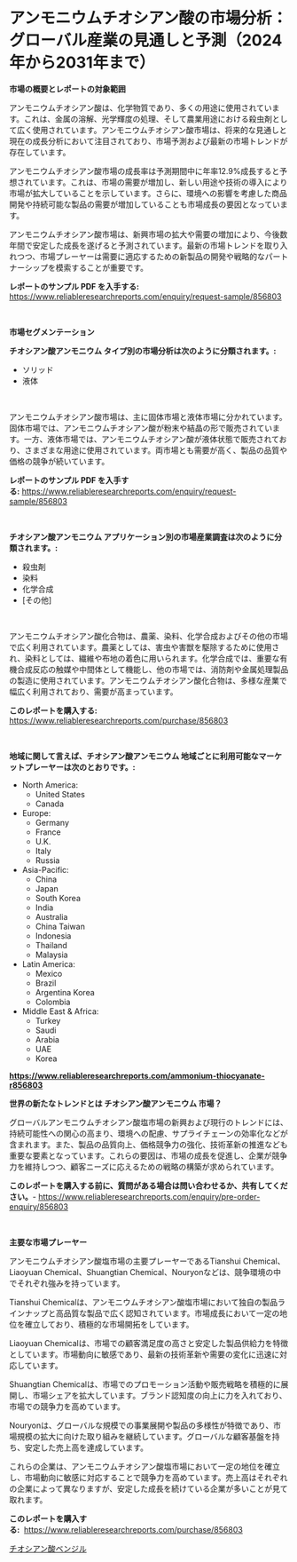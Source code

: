<p><h1>アンモニウムチオシアン酸の市場分析：グローバル産業の見通しと予測（2024年から2031年まで）</h1></p><p><strong>市場の概要とレポートの対象範囲</strong></p>
<p><p>アンモニウムチオシアン酸は、化学物質であり、多くの用途に使用されています。これは、金属の溶解、光学輝度の処理、そして農業用途における殺虫剤として広く使用されています。アンモニウムチオシアン酸市場は、将来的な見通しと現在の成長分析において注目されており、市場予測および最新の市場トレンドが存在しています。</p><p>アンモニウムチオシアン酸市場の成長率は予測期間中に年率12.9%成長すると予想されています。これは、市場の需要が増加し、新しい用途や技術の導入により市場が拡大していることを示しています。さらに、環境への影響を考慮した商品開発や持続可能な製品の需要が増加していることも市場成長の要因となっています。</p><p>アンモニウムチオシアン酸市場は、新興市場の拡大や需要の増加により、今後数年間で安定した成長を遂げると予測されています。最新の市場トレンドを取り入れつつ、市場プレーヤーは需要に適応するための新製品の開発や戦略的なパートナーシップを模索することが重要です。</p></p>
<p><strong>レポートのサンプル PDF を入手する:</strong> <a href="https://www.reliableresearchreports.com/enquiry/request-sample/856803">https://www.reliableresearchreports.com/enquiry/request-sample/856803</a></p>
<p>&nbsp;</p>
<p><strong>市場セグメンテーション</strong></p>
<p><strong>チオシアン酸アンモニウム タイプ別の市場分析は次のように分類されます。:</strong></p>
<p><ul><li>ソリッド</li><li>液体</li></ul></p>
<p>&nbsp;</p>
<p><p>アンモニウムチオシアン酸市場は、主に固体市場と液体市場に分かれています。固体市場では、アンモニウムチオシアン酸が粉末や結晶の形で販売されています。一方、液体市場では、アンモニウムチオシアン酸が液体状態で販売されており、さまざまな用途に使用されています。両市場とも需要が高く、製品の品質や価格の競争が続いています。</p></p>
<p><strong>レポートのサンプル PDF を入手する:</strong>&nbsp;<a href="https://www.reliableresearchreports.com/enquiry/request-sample/856803">https://www.reliableresearchreports.com/enquiry/request-sample/856803</a></p>
<p>&nbsp;</p>
<p><strong> チオシアン酸アンモニウム アプリケーション別の市場産業調査は次のように分類されます。:</strong></p>
<p><ul><li>殺虫剤</li><li>染料</li><li>化学合成</li><li>[その他]</li></ul></p>
<p>&nbsp;</p>
<p><p>アンモニウムチオシアン酸化合物は、農薬、染料、化学合成およびその他の市場で広く利用されています。農薬としては、害虫や害獣を駆除するために使用され、染料としては、繊維や布地の着色に用いられます。化学合成では、重要な有機合成反応の触媒や中間体として機能し、他の市場では、消防剤や金属処理製品の製造に使用されています。アンモニウムチオシアン酸化合物は、多様な産業で幅広く利用されており、需要が高まっています。</p></p>
<p><strong>このレポートを購入する:</strong>&nbsp; <a href="https://www.reliableresearchreports.com/purchase/856803">https://www.reliableresearchreports.com/purchase/856803</a></p>
<p>&nbsp;</p>
<p><strong>地域に関して言えば、チオシアン酸アンモニウム 地域ごとに利用可能なマーケットプレーヤーは次のとおりです。:</strong></p>
<p><ul>
    <li>
        North America:
        <ul>
            <li>United States</li>
            <li>Canada</li>
        </ul>
    </li>
    <li>
        Europe:
        <ul>
            <li>Germany</li>
            <li>France</li>
            <li>U.K.</li>
            <li>Italy</li>
            <li>Russia</li>
        </ul>
    </li>
    <li>
        Asia-Pacific:
        <ul>
            <li>China</li>
            <li>Japan</li>
            <li>South Korea</li>
            <li>India</li>
            <li>Australia</li>
            <li>China Taiwan</li>
            <li>Indonesia</li>
            <li>Thailand</li>
            <li>Malaysia</li>
        </ul>
    </li>
    <li>
        Latin America:
        <ul>
            <li>Mexico</li>
            <li>Brazil</li>
            <li>Argentina Korea</li>
            <li>Colombia</li>
        </ul>
    </li>
    <li>
        Middle East & Africa:
        <ul>
            <li>Turkey</li>
            <li>Saudi</li>
            <li>Arabia</li>
            <li>UAE</li>
            <li>Korea</li>
        </ul>
    </li>
    </ul></p>
<p><strong><a href="https://www.reliableresearchreports.com/ammonium-thiocyanate-r856803">https://www.reliableresearchreports.com/ammonium-thiocyanate-r856803</a></strong>&nbsp;</p>
<p><strong>世界の新たなトレンドとは チオシアン酸アンモニウム 市場？</strong></p>
<p><p>グローバルアンモニウムチオシアン酸塩市場の新興および現行のトレンドには、持続可能性への関心の高まり、環境への配慮、サプライチェーンの効率化などが含まれます。また、製品の品質向上、価格競争力の強化、技術革新の推進なども重要な要素となっています。これらの要因は、市場の成長を促進し、企業が競争力を維持しつつ、顧客ニーズに応えるための戦略の構築が求められています。</p></p>
<p><strong>このレポートを購入する前に、質問がある場合は問い合わせるか、共有してください。</strong>- <a href="https://www.reliableresearchreports.com/enquiry/pre-order-enquiry/856803">https://www.reliableresearchreports.com/enquiry/pre-order-enquiry/856803</a></p>
<p>&nbsp;</p>
<p><strong>主要な市場プレーヤー</strong></p>
<p><p>アンモニウムチオシアン酸塩市場の主要プレーヤーであるTianshui Chemical、Liaoyuan Chemical、Shuangtian Chemical、Nouryonなどは、競争環境の中でそれぞれ強みを持っています。</p><p>Tianshui Chemicalは、アンモニウムチオシアン酸塩市場において独自の製品ラインナップと高品質な製品で広く認知されています。市場成長において一定の地位を確立しており、積極的な市場開拓をしています。</p><p>Liaoyuan Chemicalは、市場での顧客満足度の高さと安定した製品供給力を特徴としています。市場動向に敏感であり、最新の技術革新や需要の変化に迅速に対応しています。</p><p>Shuangtian Chemicalは、市場でのプロモーション活動や販売戦略を積極的に展開し、市場シェアを拡大しています。ブランド認知度の向上に力を入れており、市場での競争力を高めています。</p><p>Nouryonは、グローバルな規模での事業展開や製品の多様性が特徴であり、市場規模の拡大に向けた取り組みを継続しています。グローバルな顧客基盤を持ち、安定した売上高を達成しています。</p><p>これらの企業は、アンモニウムチオシアン酸塩市場において一定の地位を確立し、市場動向に敏感に対応することで競争力を高めています。売上高はそれぞれの企業によって異なりますが、安定した成長を続けている企業が多いことが見て取れます。</p></p>
<p><strong>このレポートを購入する:</strong>&nbsp;&nbsp;<a href="https://www.reliableresearchreports.com/purchase/856803">https://www.reliableresearchreports.com/purchase/856803</a></p>
<p><p><a href="https://github.com/Sophiaard2003/Market-Research-Report-List-1/blob/main/705330823292.md">チオシアン酸ベンジル</a></p></p>